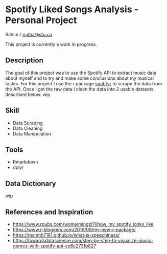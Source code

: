 # Spotify Liked Songs Analysis - Personal Project
Rahim / rjutha@sfu.ca

This project is currently a work in progress.

## Description
The goal of this project was to use the Spotify API to extract music data about myself and to try and make some conclusions about my musical tastes.
For this project I use the r package [spotifyr](https://github.com/charlie86/spotifyr) to scrape the data from the API.
Once I get the raw data I clean the data into 2 usable datasets described below.
wip

## Skill
- Data Scraping
- Data Cleaning
- Data Manipulation

## Tools
- Rmarkdown
- dplyr

## Data Dictionary
wip


## References and Inspiration
- https://www.rpubs.com/womeimingzi11/how_my_spotify_looks_like
- https://www.r-bloggers.com/2016/09/my-new-r-package/
- https://msmith7161.github.io/what-is-speechiness/
- https://towardsdatascience.com/step-by-step-to-visualize-music-genres-with-spotify-api-ce6c273fb827



